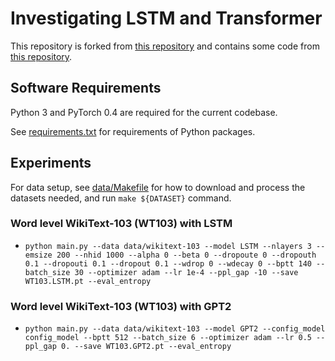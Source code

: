 # Investigating LSTM and Transformer

This repository is forked from [this repository](https://github.com/salesforce/awd-lstm-lm) and contains some code from [this repository](https://github.com/urvashik/lm-context-analysis).

## Software Requirements

Python 3 and PyTorch 0.4 are required for the current codebase.

See [requirements.txt](requireements.txt) for requirements of Python packages.

## Experiments

For data setup, see [data/Makefile](data/Makefile) for how to download and process the datasets needed, and run `make ${DATASET}` command.

### Word level WikiText-103 (WT103) with LSTM

+ `python main.py --data data/wikitext-103 --model LSTM --nlayers 3 --emsize 200 --nhid 1000 --alpha 0 --beta 0 --dropoute 0 --dropouth 0.1 --dropouti 0.1 --dropout 0.1 --wdrop 0 --wdecay 0 --bptt 140 --batch_size 30 --optimizer adam --lr 1e-4 --ppl_gap -10 --save WT103.LSTM.pt --eval_entropy`

### Word level WikiText-103 (WT103) with GPT2

+ `python main.py --data data/wikitext-103 --model GPT2 --config_model config_model --bptt 512 --batch_size 6 --optimizer adam --lr 0.5 --ppl_gap 0. --save WT103.GPT2.pt --eval_entropy`
